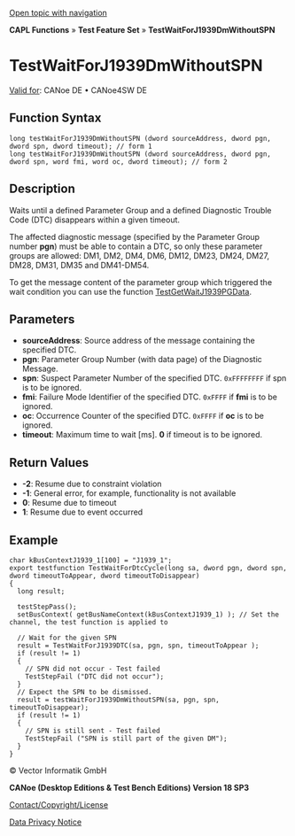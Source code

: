 [Open topic with navigation](../../../../../CANoeDEFamily.htm#Topics/CAPLFunctions/Test/Functions/CAPLfunctionTestWaitForJ1939DmWithoutSPN.md)

**CAPL Functions** » **Test Feature Set** » **TestWaitForJ1939DmWithoutSPN**

# TestWaitForJ1939DmWithoutSPN

[Valid for](../../../Shared/FeatureAvailability.md): CANoe DE • CANoe4SW DE

## Function Syntax

```plaintext
long testWaitForJ1939DmWithoutSPN (dword sourceAddress, dword pgn, dword spn, dword timeout); // form 1
long testWaitForJ1939DmWithoutSPN (dword sourceAddress, dword pgn, dword spn, word fmi, word oc, dword timeout); // form 2
```

## Description

Waits until a defined Parameter Group and a defined Diagnostic Trouble Code (DTC) disappears within a given timeout.

The affected diagnostic message (specified by the Parameter Group number **pgn**) must be able to contain a DTC, so only these parameter groups are allowed: DM1, DM2, DM4, DM6, DM12, DM23, DM24, DM27, DM28, DM31, DM35 and DM41-DM54.

To get the message content of the parameter group which triggered the wait condition you can use the function [TestGetWaitJ1939PGData](CAPLfunctionTestGetWaitJ1939PGData.md).

## Parameters

- **sourceAddress**: Source address of the message containing the specified DTC.
- **pgn**: Parameter Group Number (with data page) of the Diagnostic Message.
- **spn**: Suspect Parameter Number of the specified DTC. `0xFFFFFFFF` if spn is to be ignored.
- **fmi**: Failure Mode Identifier of the specified DTC. `0xFFFF` if **fmi** is to be ignored.
- **oc**: Occurrence Counter of the specified DTC. `0xFFFF` if **oc** is to be ignored.
- **timeout**: Maximum time to wait [ms]. **0** if timeout is to be ignored.

## Return Values

- **-2**: Resume due to constraint violation
- **-1**: General error, for example, functionality is not available
- **0**: Resume due to timeout
- **1**: Resume due to event occurred

## Example

```plaintext
char kBusContextJ1939_1[100] = "J1939_1";
export testfunction TestWaitForDtcCycle(long sa, dword pgn, dword spn, dword timeoutToAppear, dword timeoutToDisappear)
{
  long result;

  testStepPass();
  setBusContext( getBusNameContext(kBusContextJ1939_1) ); // Set the channel, the test function is applied to

  // Wait for the given SPN
  result = TestWaitForJ1939DTC(sa, pgn, spn, timeoutToAppear );
  if (result != 1)
  {
    // SPN did not occur - Test failed
    TestStepFail ("DTC did not occur");
  }
  // Expect the SPN to be dismissed.
  result = testWaitForJ1939DmWithoutSPN(sa, pgn, spn, timeoutToDisappear);
  if (result != 1)
  {
    // SPN is still sent - Test failed
    TestStepFail ("SPN is still part of the given DM");
  }
}
```

© Vector Informatik GmbH

**CANoe (Desktop Editions & Test Bench Editions) Version 18 SP3**

[Contact/Copyright/License](../../../Shared/ContactCopyrightLicense.md)

[Data Privacy Notice](https://www.vector.com/int/en/company/get-info/privacy-policy/)